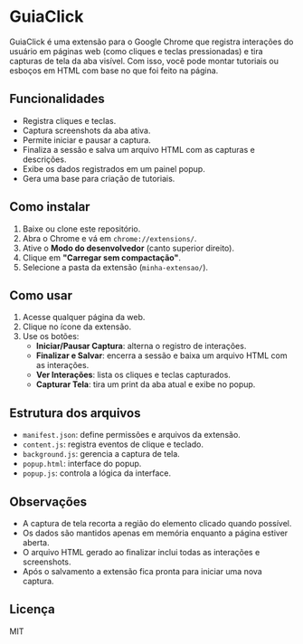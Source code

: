 # GuiaClick

GuiaClick é uma extensão para o Google Chrome que registra interações do usuário em páginas web (como cliques e teclas pressionadas) e tira capturas de tela da aba visível. Com isso, você pode montar tutoriais ou esboços em HTML com base no que foi feito na página.

## Funcionalidades

- Registra cliques e teclas.
- Captura screenshots da aba ativa.
- Permite iniciar e pausar a captura.
- Finaliza a sessão e salva um arquivo HTML com as capturas e descrições.
- Exibe os dados registrados em um painel popup.
- Gera uma base para criação de tutoriais.

## Como instalar

1. Baixe ou clone este repositório.
2. Abra o Chrome e vá em `chrome://extensions/`.
3. Ative o **Modo do desenvolvedor** (canto superior direito).
4. Clique em **"Carregar sem compactação"**.
5. Selecione a pasta da extensão (`minha-extensao/`).

## Como usar

1. Acesse qualquer página da web.
2. Clique no ícone da extensão.
3. Use os botões:
   - **Iniciar/Pausar Captura**: alterna o registro de interações.
   - **Finalizar e Salvar**: encerra a sessão e baixa um arquivo HTML com as interações.
   - **Ver Interações**: lista os cliques e teclas capturados.
   - **Capturar Tela**: tira um print da aba atual e exibe no popup.

## Estrutura dos arquivos

- `manifest.json`: define permissões e arquivos da extensão.
- `content.js`: registra eventos de clique e teclado.
- `background.js`: gerencia a captura de tela.
- `popup.html`: interface do popup.
- `popup.js`: controla a lógica da interface.

## Observações

- A captura de tela recorta a região do elemento clicado quando possível.
- Os dados são mantidos apenas em memória enquanto a página estiver aberta.
- O arquivo HTML gerado ao finalizar inclui todas as interações e screenshots.
- Após o salvamento a extensão fica pronta para iniciar uma nova captura.

## Licença

MIT
